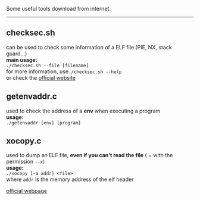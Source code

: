


Some useful tools download from internet.

---------------------

checksec.sh
---------------
can be used to check some information of a ELF file (PIE, NX, stack guard...)  
**main usage:**  
`./checksec.sh --file [filename] `  
for more information, use`./checksec.sh --help`   
or check the [official website](http://www.trapkit.de/tools/checksec.html)


getenvaddr.c
-----------------

used to check the address of a **env** when executing a program  
**usage:**  
`./getenvaddr [env] [program]`  


xocopy.c
----------------

used to dump an ELF file, **even if you can't read the file** ( = with the permission `--x`)  
**usage:**  
`./xocopy [-a addr] <file>`  
where `addr` is the memory address of the elf header  
  
[official webpage](http://reverse.lostrealm.com/tools/xocopy.html)
